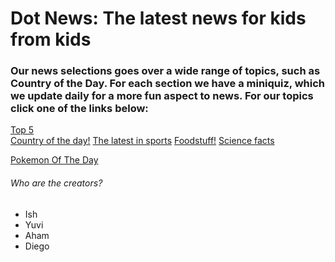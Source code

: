 <!DOCTYPE html>
<html>
<head>
 <link rel="stylesheet" href="style.css">
</head>
<body>
   <h1> Dot News:
    The latest news for kids from kids </h1>
  <h3> Our news selections goes over a wide range of topics, such as Country of the Day. For each section we have a miniquiz, which we update daily
  for a more fun aspect to news. For our topics click one of the links below: </h3>
 <!--class="blinky"-->
<a class="link" href="topfiveoftheday.md">Top 5</a>
</br>
<a class="link" href="country.md">Country of the day!</a>
<a  class="link" href="sports.md">The latest in sports</a>
<a  class="link" href="5 popular foods in America.md">Foodstuff!</a>
<a  class="link" href="science.md">Science facts</a>

<a  class="link" href="Pokemon of the day.md">Pokemon Of The Day</a> 
 

 
  <h6> Who are the creators?</h6>
  <ul>
<li> Ish</li>
<li> Yuvi</li>
<li> Aham</li>
<li>Diego</li>
   
  </ul>
  
</body>
</html>
